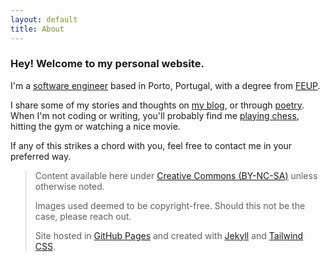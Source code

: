 ```yaml
---
layout: default
title: About
---
```


### Hey! Welcome to my personal website.

I'm a [software engineer](/assets/about-me/bdmendes-cv.pdf) based in Porto, Portugal, with a degree from [FEUP](https://sigarra.up.pt/feup/en).

I share some of my stories and thoughts on [my blog](/blog), or through [poetry](/poetry). When I'm not coding or writing, you'll probably find me [playing chess](https://lichess.org/@/brod56), hitting the gym or watching a nice movie.

If any of this strikes a chord with you, feel free to contact me in your preferred way.

> Content available here under [Creative Commons (BY-NC-SA)](http://creativecommons.org/licenses/by-nc-sa/4.0/) unless otherwise noted.
>
> Images used deemed to be copyright-free. Should this not be the case, please reach out.
>
> Site hosted in [GitHub Pages](https://github.com/bdmendes/bdmendes.github.io/) and created with [Jekyll](https://jekyllrb.com/) and [Tailwind CSS](https://tailwindcss.com/).